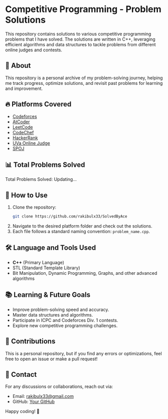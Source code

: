 # Competitive Programming - Problem Solutions

This repository contains solutions to various competitive programming problems that I have solved. The solutions are written in C++, leveraging efficient algorithms and data structures to tackle problems from different online judges and contests.

## 📌 About
This repository is a personal archive of my problem-solving journey, helping me track progress, optimize solutions, and revisit past problems for learning and improvement.

## 🔥 Platforms Covered
- [Codeforces](https://codeforces.com/)
- [AtCoder](https://atcoder.jp/)
- [LeetCode](https://leetcode.com/)
- [CodeChef](https://www.codechef.com/)
- [HackerRank](https://www.hackerrank.com/)
- [UVa Online Judge](https://onlinejudge.org/)
- [SPOJ](https://www.spoj.com/)

## 📊 Total Problems Solved
Total Problems Solved: Updating...

## 🚀 How to Use
1. Clone the repository:
   ```bash
   git clone https://github.com/rakibulx33/SolvedByAce
   ```
2. Navigate to the desired platform folder and check out the solutions.
3. Each file follows a standard naming convention: `problem_name.cpp`.

## 🛠️ Language and Tools Used
- **C++** (Primary Language)
- STL (Standard Template Library)
- Bit Manipulation, Dynamic Programming, Graphs, and other advanced algorithms

## 📚 Learning & Future Goals
- Improve problem-solving speed and accuracy.
- Master data structures and algorithms.
- Participate in ICPC and Codeforces Div. 1 contests.
- Explore new competitive programming challenges.

## 🤝 Contributions
This is a personal repository, but if you find any errors or optimizations, feel free to open an issue or make a pull request!

## 📧 Contact
For any discussions or collaborations, reach out via:
- Email: rakibulx33@gmail.com
- GitHub: [Your GitHub](https://github.com/rakibulx33)

Happy coding! 🚀
